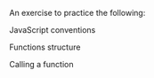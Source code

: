 An exercise to practice the following:

JavaScript conventions

Functions structure

Calling a function

